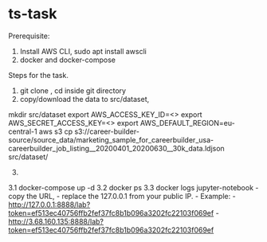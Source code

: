 # ts-task


Prerequisite: 
1. Install AWS CLI, 
sudo apt install awscli
2. docker and docker-compose

Steps for the task.
1. git clone , cd inside git directory
2. copy/download the data to src/dataset, 

mkdir src/dataset
export AWS_ACCESS_KEY_ID=<>
export AWS_SECRET_ACCESS_KEY=<>
export AWS_DEFAULT_REGION=eu-central-1
aws s3 cp s3://career-builder-source/source_data/marketing_sample_for_careerbuilder_usa-careerbuilder_job_listing__20200401_20200630__30k_data.ldjson src/dataset/

3. 
 3.1 docker-compose up -d
 3.2 docker ps
 3.3 docker logs jupyter-notebook
    - copy the URL,
    - replace the 127.0.0.1 from your public IP.
    - Example:
    - http://127.0.0.1:8888/lab?token=ef513ec40756ffb2fef37fc8b1b096a3202fc22103f069ef
    - http://3.68.160.135:8888/lab?token=ef513ec40756ffb2fef37fc8b1b096a3202fc22103f069ef
